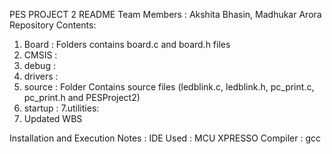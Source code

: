 PES PROJECT 2 README
Team Members : Akshita Bhasin, Madhukar Arora
Repository Contents:
1. Board : Folders contains board.c and board.h files
2. CMSIS : 
3. debug :
4. drivers :
5. source : Folder Contains source files (ledblink.c, ledblink.h, pc_print.c, pc_print.h and PESProject2)
6. startup : 
7.utilities:
8. Updated WBS


Installation and Execution Notes : 
IDE Used : MCU XPRESSO 
Compiler : gcc


